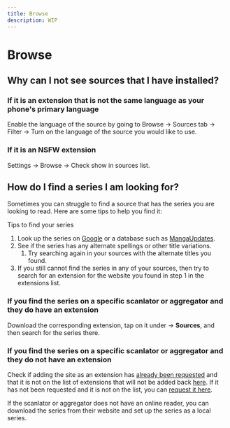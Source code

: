 ```yaml
---
title: Browse
description: WIP
---
```


# Browse

## Why can I not see sources that I have installed?

### If it is an extension that is not the same language as your phone's primary language

Enable the language of the source by going to Browse → Sources tab → Filter → Turn on the language of the source you would like to use.

### If it is an NSFW extension

Settings → Browse → Check show in sources list.

## How do I find a series I am looking for?

Sometimes you can struggle to find a source that has the series you are looking to read.
Here are some tips to help you find it:

Tips to find your series

1. Look up the series on [Google](https://google.com/) or a database such as [MangaUpdates](https://www.mangaupdates.com/).
1. See if the series has any alternate spellings or other title variations.
   1. Try searching again in your sources with the alternate titles you found.
1. If you still cannot find the series in any of your sources, then try to search for an extension for the website you found in step 1 in the extensions list.

### If you find the series on a specific scanlator or aggregator and they do have an extension

Download the corresponding extension, tap on it under → **Sources**, and then search for the series there.

### If you find the series on a specific scanlator or aggregator and they do not have an extension

Check if adding the site as an extension has [already been requested](https://github.com/tachiyomiorg/tachiyomi-extensions/issues) and that it is not on the list of extensions that will not be added back [here](https://github.com/tachiyomiorg/tachiyomi-extensions/issues/3475).
If it has not been requested and it is not on the list, you can [request it here](https://github.com/tachiyomiorg/tachiyomi-extensions/issues/new/choose).

If the scanlator or aggregator does not have an online reader, you can download the series from their website and set up the series as a local series.
